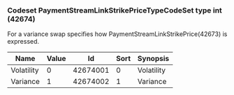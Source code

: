 ### Codeset PaymentStreamLinkStrikePriceTypeCodeSet type int (42674)

For a variance swap specifies how PaymentStreamLinkStrikePrice(42673) is expressed.

| Name       | Value | Id       | Sort | Synopsis   |
|------------|-------|----------|------|------------|
| Volatility | 0     | 42674001 | 0    | Volatility |
| Variance   | 1     | 42674002 | 1    | Variance   |

